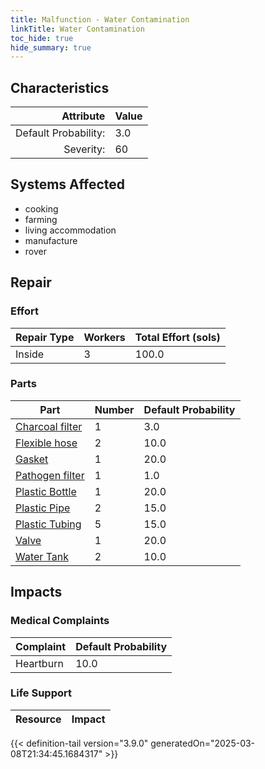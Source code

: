 ```yaml
---
title: Malfunction - Water Contamination
linkTitle: Water Contamination
toc_hide: true
hide_summary: true
---
```

<!-- This is generated by the MarsSim HelpGenertor, do not edit. -->

## Characteristics

| Attribute      | Value |
|--------:|:------|
|Default Probability:|3.0|
|Severity:|60|

## Systems Affected 
- cooking
- farming
- living accommodation
- manufacture
- rover

## Repair

### Effort
|Repair Type|Workers|Total Effort (sols)|
|---|---|---|
|Inside|3|100.0|

### Parts
|Part|Number|Default Probability|
|---|---|---|
|[Charcoal filter](/docs/definitions/part/charcoal-filter)|1|3.0|
|[Flexible hose](/docs/definitions/part/flexible-hose)|2|10.0|
|[Gasket](/docs/definitions/part/gasket)|1|20.0|
|[Pathogen filter](/docs/definitions/part/pathogen-filter)|1|1.0|
|[Plastic Bottle](/docs/definitions/part/plastic-bottle)|1|20.0|
|[Plastic Pipe](/docs/definitions/part/plastic-pipe)|2|15.0|
|[Plastic Tubing](/docs/definitions/part/plastic-tubing)|5|15.0|
|[Valve](/docs/definitions/part/valve)|1|20.0|
|[Water Tank](/docs/definitions/part/water-tank)|2|10.0|

## Impacts

### Medical Complaints
|Complaint|Default Probability|
|---|---|
|Heartburn|10.0|

### Life Support
|Resource|Impact|
|---|---|


{{< definition-tail version="3.9.0" generatedOn="2025-03-08T21:34:45.1684317" >}}

